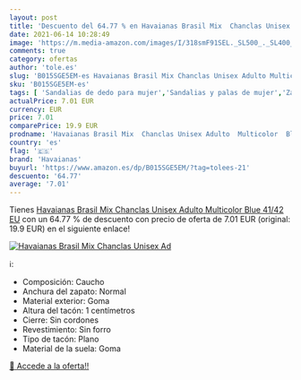 ```yaml
---
layout: post
title: 'Descuento del 64.77 % en Havaianas Brasil Mix  Chanclas Unisex Ad'
date: 2021-06-14 10:28:49
image: 'https://m.media-amazon.com/images/I/318smF91SEL._SL500_._SL400_.jpg'
comments: true
category: ofertas
author: 'tole.es'
slug: 'B015SGE5EM-es Havaianas Brasil Mix Chanclas Unisex Adulto Multicolor...'
sku: 'B015SGE5EM-es'
tags: [ 'Sandalias de dedo para mujer','Sandalias y palas de mujer','Zapatos','Zapatos para mujer','Zapatos y complementos','chanclas','havaianas', ]
actualPrice: 7.01 EUR
currency: EUR
price: 7.01
comparePrice: 19.9 EUR
prodname: 'Havaianas Brasil Mix  Chanclas Unisex Adulto  Multicolor  Blue   41/42 EU'
country: 'es'
flag: '🇪🇸'
brand: 'Havaianas'
buyurl: 'https://www.amazon.es/dp/B015SGE5EM/?tag=tolees-21'
descuento: '64.77'
average: '7.01'
---
```


Tienes [Havaianas Brasil Mix  Chanclas Unisex Adulto  Multicolor  Blue   41/42 EU](https://www.amazon.es/dp/B015SGE5EM/?tag=tolees-21) con un 64.77 % de descuento con precio de oferta de 7.01 EUR (original: 19.9 EUR) en el siguiente enlace!

[![Havaianas Brasil Mix  Chanclas Unisex Ad](https://m.media-amazon.com/images/I/318smF91SEL._SL500_._SL400_.jpg)](https://www.amazon.es/dp/B015SGE5EM/?tag=tolees-21)

ℹ️:

- Composición: Caucho
- Anchura del zapato: Normal
- Material exterior: Goma
- Altura del tacón: 1 centímetros
- Cierre: Sin cordones
- Revestimiento: Sin forro
- Tipo de tacón: Plano
- Material de la suela: Goma

[🛒 Accede a la oferta!!](https://www.amazon.es/dp/B015SGE5EM/?tag=tolees-21)
